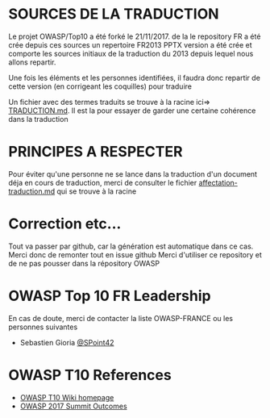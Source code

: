 # SOURCES DE LA TRADUCTION 
Le projet OWASP/Top10 a été forké le 21/11/2017. de la le repository FR a été crée depuis ces sources
un repertoire FR2013 PPTX version a été crée et comporte les sources initiaux de la traduction du 2013 depuis lequel nous allons repartir.

Une fois les éléments et les personnes identifiées, il faudra donc repartir de cette version (en corrigeant les coquilles) pour traduire 

Un fichier avec des termes traduits se trouve à la racine ici=> [TRADUCTION.md](https://github.com/SPoint42/Top10/blob/FR-2017-translation/TRADUCTION.md). Il est la pour essayer de garder une certaine cohérence dans la traduction


# PRINCIPES A RESPECTER
Pour éviter qu'une personne ne se lance dans la traduction d'un document déja en cours de traduction, merci de consulter le fichier [affectation-traduction.md](https://github.com/SPoint42/Top10/blob/FR-2017-translation/affectation-traduction.md) qui se trouve à la racine 

# Correction etc...
Tout va passer par github, car la génération est automatique dans ce cas. Merci donc de remonter tout en issue github
Merci d'utiliser ce repository et de ne pas pousser dans la répository OWASP 


# OWASP Top 10 FR Leadership

En cas de doute, merci de contacter la liste OWASP-FRANCE ou les personnes suivantes
* Sebastien Gioria [@SPoint42](https://github.com/Spoint42)

# OWASP T10 References
- [OWASP T10 Wiki homepage](https://www.owasp.org/index.php/Category:OWASP_Top_Ten_Project)
- [OWASP 2017 Summit Outcomes](https://owaspsummit.org/Outcomes/Owasp-Top-10-2017/Owasp-Top-10-2017.html)
